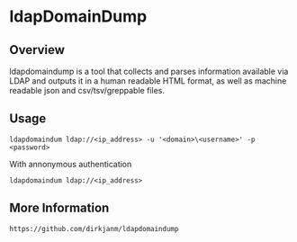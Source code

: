 # ldapDomainDump

## Overview

ldapdomaindump is a tool that collects and parses information available via LDAP and outputs it in a human readable HTML format, as well as machine readable json and csv/tsv/greppable files.

## Usage

    ldapdomaindum ldap://<ip_address> -u '<domain>\<username>' -p <password>

With annonymous authentication

    ldapdomaindum ldap://<ip_address> 


## More Information

    https://github.com/dirkjanm/ldapdomaindump